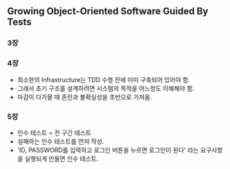 ## Growing Object-Oriented Software Guided By Tests

### 3장

### 4장
- 최소한의 Infrastructure는 TDD 수행 전에 이미 구축되어 있어야 함.
- 그래서 초기 구조를 설계하려면 시스템의 목적을 어느정도 이해해야 함.
- 마감이 다가올 때 혼란과 불확실성을 초반으로 가져옴.

### 5장
- 인수 테스트 = 전 구간 테스트
- 실패하는 인수 테스트를 먼저 작성.
- 'ID, PASSWORD를 입력하고 로그인 버튼을 누르면 로그인이 된다' 라는 요구사항을 실행되게 만들면 인수 테스트.
